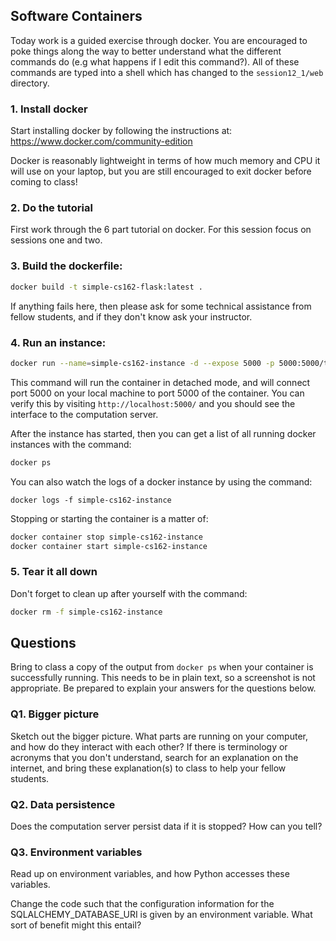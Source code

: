 ## Software Containers

Today work is a guided exercise through docker.  You are encouraged to poke
things along the way to better understand what the different commands do (e.g
what happens if I edit this command?).  All of these commands are typed into a
shell which has changed to the `session12_1/web` directory.

### 1. Install docker
Start installing docker by following the instructions at:
https://www.docker.com/community-edition

Docker is reasonably lightweight in terms of how much memory and CPU it will use
on your laptop, but you are still encouraged to exit docker before coming to
class!

### 2. Do the tutorial
First work through the 6 part tutorial on docker.  For this session focus on
sessions one and two.

### 3. Build the dockerfile:
```bash
docker build -t simple-cs162-flask:latest .
```
If anything fails here, then please ask for some technical assistance from
fellow students, and if they don't know ask your instructor.

### 4. Run an instance:
```bash
docker run --name=simple-cs162-instance -d --expose 5000 -p 5000:5000/tcp simple-cs162-flask
```
This command will run the container in detached mode, and will connect port 5000
on your local machine to port 5000 of the container.  You can verify this by
visiting `http://localhost:5000/` and you should see the interface to the
computation server.

After the instance has started, then you can get a list of all running docker
instances with the command:
```bash
docker ps
```
You can also watch the logs of a docker instance by using the command:
```bask
docker logs -f simple-cs162-instance
```
Stopping or starting the container is a matter of:
```bash
docker container stop simple-cs162-instance
docker container start simple-cs162-instance
```

### 5. Tear it all down
Don't forget to clean up after yourself with the command:
```bash
docker rm -f simple-cs162-instance
```

## Questions
Bring to class a copy of the output from `docker ps` when your container is
successfully running. This needs to be in plain text, so a screenshot is
not appropriate.  Be prepared to explain your answers for the questions below.

### Q1. Bigger picture
Sketch out the bigger picture.  What parts are running on your computer, and
how do they interact with each other?  If there is terminology or acronyms that
you don't understand, search for an explanation on the internet, and bring these
explanation(s) to class to help your fellow students.

### Q2. Data persistence
Does the computation server persist data if it is stopped?  How can you tell?

### Q3. Environment variables
Read up on environment variables, and how Python accesses these variables.

Change the code such that the configuration information for the
SQLALCHEMY_DATABASE_URI is given by an environment variable.  What sort of
benefit might this entail?
